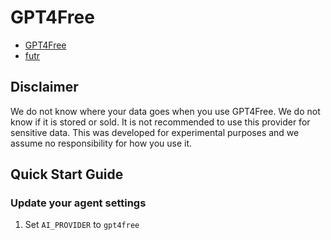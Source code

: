 # GPT4Free

- [GPT4Free](https://github.com/xtekky/gpt4free)
- [futr](https://github.com/pmcvay1003/futr)

## Disclaimer

We do not know where your data goes when you use GPT4Free. We do not know if it is stored or sold. It is not recommended to use this provider for sensitive data. This was developed for experimental purposes and we assume no responsibility for how you use it.

## Quick Start Guide

### Update your agent settings

1. Set `AI_PROVIDER` to `gpt4free`
